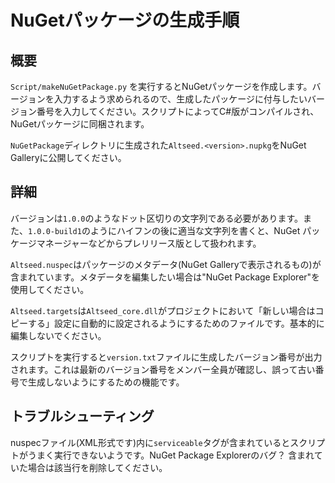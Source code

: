 # NuGetパッケージの生成手順

## 概要

`Script/makeNuGetPackage.py` を実行するとNuGetパッケージを作成します。バージョンを入力するよう求められるので、生成したパッケージに付与したいバージョン番号を入力してください。スクリプトによってC#版がコンパイルされ、NuGetパッケージに同梱されます。

`NuGetPackage`ディレクトリに生成された`Altseed.<version>.nupkg`をNuGet Galleryに公開してください。

## 詳細

バージョンは`1.0.0`のようなドット区切りの文字列である必要があります。また、`1.0.0-build1`のようにハイフンの後に適当な文字列を書くと、NuGet パッケージマネージャーなどからプレリリース版として扱われます。

`Altseed.nuspec`はパッケージのメタデータ(NuGet Galleryで表示されるもの)が含まれています。メタデータを編集したい場合は"NuGet Package Explorer"を使用してください。

`Altseed.targets`は`Altseed_core.dll`がプロジェクトにおいて「新しい場合はコピーする」設定に自動的に設定されるようにするためのファイルです。基本的に編集しないでください。

スクリプトを実行すると`version.txt`ファイルに生成したバージョン番号が出力されます。これは最新のバージョン番号をメンバー全員が確認し、誤って古い番号で生成しないようにするための機能です。

## トラブルシューティング

nuspecファイル(XML形式です)内に`serviceable`タグが含まれているとスクリプトがうまく実行できないようです。NuGet Package Explorerのバグ？ 含まれていた場合は該当行を削除してください。